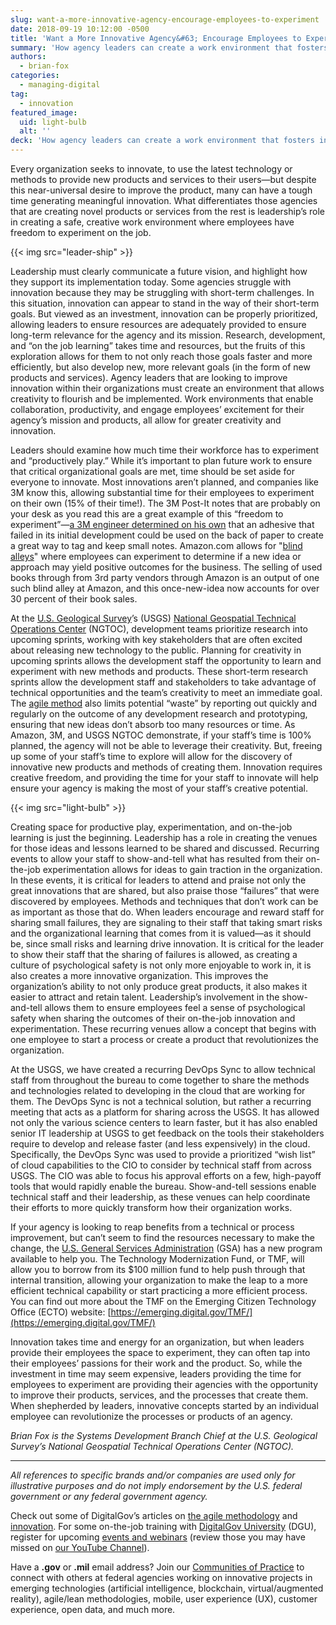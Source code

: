 ```yaml
---
slug: want-a-more-innovative-agency-encourage-employees-to-experiment
date: 2018-09-19 10:12:00 -0500
title: 'Want a More Innovative Agency&#63; Encourage Employees to Experiment'
summary: 'How agency leaders can create a work environment that fosters innovation via creativity and experimentation&#46;'
authors:
  - brian-fox
categories:
  - managing-digital
tag:
  - innovation
featured_image:
  uid: light-bulb
  alt: ''
deck: 'How agency leaders can create a work environment that fosters innovation via creativity and experimentation'
---
```



Every organization seeks to innovate, to use the latest technology or methods to provide new products and services to their users—but despite this near-universal desire to improve the product, many can have a tough time generating meaningful innovation. What differentiates those agencies that are creating novel products or services from the rest is leadership’s role in creating a safe, creative work environment where employees have freedom to experiment on the job.

{{< img src="leader-ship" >}}

Leadership must clearly communicate a future vision, and highlight how they support its implementation today. Some agencies struggle with innovation because they may be struggling with short-term challenges. In this situation, innovation can appear to stand in the way of their short-term goals. But viewed as an investment, innovation can be properly prioritized, allowing leaders to ensure resources are adequately provided to ensure long-term relevance for the agency and its mission. Research, development, and “on the job learning” takes time and resources, but the fruits of this exploration allows for them to not only reach those goals faster and more efficiently, but also develop new, more relevant goals (in the form of new products and services). Agency leaders that are looking to improve innovation within their organizations must create an environment that allows creativity to flourish and be implemented. Work environments that enable collaboration, productivity, and engage employees’ excitement for their agency’s mission and products, all allow for greater creativity and innovation.

Leaders should examine how much time their workforce has to experiment and “productively play.” While it’s important to plan future work to ensure that critical organizational goals are met, time should be set aside for everyone to innovate. Most innovations aren’t planned, and companies like 3M know this, allowing substantial time for their employees to experiment on their own (15% of their time!). The 3M Post-It notes that are probably on your desk as you read this are a great example of this “freedom to experiment”—[a 3M engineer determined on his own](https://www.wired.com/1998/01/the-15-percent-solution/) that an adhesive that failed in its initial development could be used on the back of paper to create a great way to tag and keep small notes. Amazon.com allows for "[blind alleys](https://www.bloomberg.com/news/articles/2004-08-18/jeff-bezos-blind-alley-explorer)" where employees can experiment to determine if a new idea or approach may yield positive outcomes for the business. The selling of used books through from 3rd party vendors through Amazon is an output of one such blind alley at Amazon, and this once-new-idea now accounts for over 30 percent of their book sales.

At the [U.S. Geological Survey](https://www.usgs.gov/)’s (USGS) [National Geospatial Technical Operations Center](https://ngtoc.usgs.gov/) (NGTOC), development teams prioritize research into upcoming sprints, working with key stakeholders that are often excited about releasing new technology to the public. Planning for creativity in upcoming sprints allows the development staff the opportunity to learn and experiment with new methods and products. These short-term research sprints allow the development staff and stakeholders to take advantage of technical opportunities and the team’s creativity to meet an immediate goal. The [agile method](https://digital.gov/2018/04/03/thinking-about-going-agile-5-benefits-your-office-will-reap-with-agile-methods/) also limits potential “waste” by reporting out quickly and regularly on the outcome of any development research and prototyping, ensuring that new ideas don’t absorb too many resources or time. As Amazon, 3M, and USGS NGTOC demonstrate, if your staff’s time is 100% planned, the agency will not be able to leverage their creativity. But, freeing up some of your staff’s time to explore will allow for the discovery of innovative new products and methods of creating them. Innovation requires creative freedom, and providing the time for your staff to innovate will help ensure your agency is making the most of your staff’s creative potential.


{{< img src="light-bulb" >}}

Creating space for productive play, experimentation, and on-the-job learning is just the beginning. Leadership has a role in creating the venues for those ideas and lessons learned to be shared and discussed. Recurring events to allow your staff to show-and-tell what has resulted from their on-the-job experimentation allows for ideas to gain traction in the organization. In these events, it is critical for leaders to attend and praise not only the great innovations that are shared, but also praise those “failures” that were discovered by employees. Methods and techniques that don’t work can be as important as those that do. When leaders encourage and reward staff for sharing small failures, they are signaling to their staff that taking smart risks and the organizational learning that comes from it is valued—as it should be, since small risks and learning drive innovation. It is critical for the leader to show their staff that the sharing of failures is allowed, as creating a culture of psychological safety is not only more enjoyable to work in, it is also creates a more innovative organization. This improves the organization’s ability to not only produce great products, it also makes it easier to attract and retain talent. Leadership’s involvement in the show-and-tell allows them to ensure employees feel a sense of psychological safety when sharing the outcomes of their on-the-job innovation and experimentation. These recurring venues allow a concept that begins with one employee to start a process or create a product that revolutionizes the organization.

At the USGS, we have created a recurring DevOps Sync to allow technical staff from throughout the bureau to come together to share the methods and technologies related to developing in the cloud that are working for them. The DevOps Sync is not a technical solution, but rather a recurring meeting that acts as a platform for sharing across the USGS.  It has allowed not only the various science centers to learn faster, but it has also enabled senior IT leadership at USGS to get feedback on the tools their stakeholders require to develop and release faster (and less expensively) in the cloud. Specifically, the DevOps Sync was used to provide a prioritized “wish list” of cloud capabilities to the CIO to consider by technical staff from across USGS. The CIO was able to focus his approval efforts on a few, high-payoff tools that would rapidly enable the bureau. Show-and-tell sessions enable technical staff and their leadership, as these venues can help coordinate their efforts to more quickly transform how their organization works.

If your agency is looking to reap benefits from a technical or process improvement, but can’t seem to find the resources necessary to make the change, the [U.S. General Services Administration](https://www.gsa.gov/) (GSA) has a new program available to help you. The Technology Modernization Fund, or TMF, will allow you to borrow from its $100 million fund to help push through that internal transition, allowing your organization to make the leap to a more efficient technical capability or start practicing a more efficient process. You can find out more about the TMF on the Emerging Citizen Technology Office (ECTO) website: [https://emerging.digital.gov/TMF/](https://emerging.digital.gov/TMF/)

Innovation takes time and energy for an organization, but when leaders provide their employees the space to experiment, they can often tap into their employees’ passions for their work and the product. So, while the investment in time may seem expensive, leaders providing the time for employees to experiment are providing their agencies with the opportunity to improve their products, services, and the processes that create them. When shepherded by leaders, innovative concepts started by an individual employee can revolutionize the processes or products of an agency.

_Brian Fox is the Systems Development Branch Chief at the U.S. Geological Survey’s National Geospatial Technical Operations Center (NGTOC)._

* * *

_All references to specific brands and/or companies are used only for illustrative purposes and do not imply endorsement by the U.S. federal government or any federal government agency._

Check out some of DigitalGov’s articles on [the agile methodology](https://digital.gov/tag/agile/) and [innovation](https://digital.gov/tag/innovation/). For some on-the-job training with [DigitalGov University](https://digital.gov/digitalgov-university/) (DGU), register for upcoming [events and webinars](https://digital.gov/events/) (review those you may have missed on [our YouTube Channel](https://www.youtube.com/digitalgov)).

Have a **.gov** or **.mil** email address? Join our [Communities of Practice](https://www.digitalgov.gov/communities/) to connect with others at federal agencies working on innovative projects in emerging technologies (artificial intelligence, blockchain, virtual/augmented reality), agile/lean methodologies, mobile, user experience (UX), customer experience, open data, and much more.

